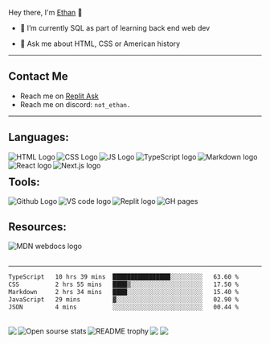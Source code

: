 Hey there, I'm [Ethan](https://not-ethan.is-a.dev/) 👋

<!-- - 🔭 I’m currently working on [@Coin-Catalog](https://github.com/Coin-Catalog) -->
- 🌱 I’m currently SQL as part of learning back end web dev
<!-- - 👯 I’m looking to collaborate on my unit converter
- 🤔 I’m looking for help with nothing as of now -->
- 💬 Ask me about HTML, CSS or American history
<!-- - 🥅 2022 goals: Finish the CS and Phaser.js paths on Codecademy. -->
___

## Contact Me
<!-- - Reach me on [Project Nu](https://projectnu.org/u/ethan/summary) -->
- Reach me on [Replit Ask](https://ask.replit.com/u/not-ethan/)
- Reach me on discord: `not_ethan.`
___

## Languages:

<img align="left" alt="HTML Logo" src="https://img.shields.io/badge/HTML5-E34F26?style=for-the-badge&logo=html5&logoColor=white" />
<img align="left" alt="CSS Logo" src="https://img.shields.io/badge/CSS3-1572B6?style=for-the-badge&logo=css3&logoColor=white" />
<img align="left" alt="JS Logo" src="https://img.shields.io/badge/JavaScript-323330?style=for-the-badge&logo=javascript&logoColor=F7DF1E" /> 
<img align="left" alt="TypeScript logo" src="https://img.shields.io/badge/TypeScript-007ACC?style=for-the-badge&logo=typescript&logoColor=white" />
<img align="left" alt="Markdown logo" src="https://img.shields.io/badge/Markdown-000000?style=for-the-badge&logo=markdown&logoColor=white" />
<img align="left" alt="React logo" src="https://img.shields.io/badge/React-20232A?style=for-the-badge&logo=react&logoColor=61DAFB" />
<img align="left" alt="Next.js logo" src="https://img.shields.io/badge/next%20js-000000?style=for-the-badge&logo=nextdotjs&logoColor=white" />

<br />

## Tools:

<a href="https://github.com/not-a-ethan"><img align="left" alt="Github Logo" src="https://img.shields.io/badge/GitHub-100000?style=for-the-badge&logo=github&logoColor=white" /></a>
<img align="left" alt="VS code logo" src="https://img.shields.io/badge/Visual_Studio_Code-0078D4?style=for-the-badge&logo=visual%20studio%20code&logoColor=white" />
<a href="https://replit.com/@not-ethan"><img align="left" alt="Replit logo" src="https://img.shields.io/badge/replit-667881?style=for-the-badge&logo=replit&logoColor=white" /></a>
<img align="left" alt="GH pages" src="https://img.shields.io/badge/GitHub%20Pages-222222?style=for-the-badge&logo=GitHub%20Pages&logoColor=white" />
     
<br />

## Resources:

<a href="https://developer.mozilla.org/en-US/"><img align="left" alt="MDN webdocs logo" src="https://img.shields.io/badge/MDN_Web_Docs-black?style=for-the-badge&logo=mdnwebdocs&logoColor=white" /></a>

<br />
<br />

___

<!--START_SECTION:waka-->

```txt
TypeScript   10 hrs 39 mins  ████████████████░░░░░░░░░   63.60 %
CSS          2 hrs 55 mins   ████▒░░░░░░░░░░░░░░░░░░░░   17.50 %
Markdown     2 hrs 34 mins   ████░░░░░░░░░░░░░░░░░░░░░   15.40 %
JavaScript   29 mins         ▓░░░░░░░░░░░░░░░░░░░░░░░░   02.90 %
JSON         4 mins          ░░░░░░░░░░░░░░░░░░░░░░░░░   00.44 %
```

<!--END_SECTION:waka-->

<br />


<img align="left" src="https://github-readme-stats.vercel.app/api/top-langs/?username=not-a-ethan&theme=dark&hide=shell,ruby,python,nix" />
<img src="https://github-readme-stats.vercel.app/api?username=not-a-ethan&count_private=true&show_icons=true&theme=dark" />
<img align="left" alt="Open sourse stats" src="https://github.com/not-a-ethan/open-sourse-stats/blob/master/generated/overview.svg" />
<img src="https://komarev.com/ghpvc/?username=your-not-a-ethan" />
<img align="left" alt="README trophy" src="https://github-profile-trophy.vercel.app/?username=not-a-ethan" />
